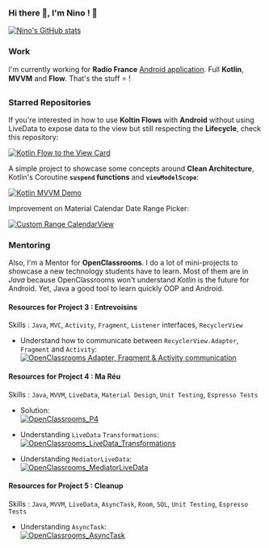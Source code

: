 ### Hi there 👋, I'm Nino ! 🐺

[![Nino's GitHub stats](https://github-readme-stats.vercel.app/api?username=NinoDLC&count_private=true&show_icons=true&theme=chartreuse-dark)](https://github.com/anuraghazra/github-readme-stats)

### Work

I'm currently working for **Radio France** [Android application](https://play.google.com/store/apps/details?id=com.radiofrance.radio.radiofrance.android). Full **Kotlin**, **MVVM** and **Flow**. That's the stuff ⭐ !

### Starred Repositories

If you're interested in how to use **Koltin Flows** with **Android** without using LiveData to expose data to the view but still respecting the **Lifecycle**, check this repository:  

[![Kotlin Flow to the View Card](https://github-readme-stats.vercel.app/api/pin/?username=NinoDLC&repo=Kotlin_Flow_To_The_View)](https://github.com/NinoDLC/Kotlin_Flow_To_The_View)


A simple project to showcase some concepts around **Clean Architecture**, Kotlin's Coroutine **`suspend` functions** and **`viewModelScope`**:  


[![Kotlin MVVM Demo](https://github-readme-stats.vercel.app/api/pin/?username=NinoDLC&repo=MVVM_Clean_Archi)](https://github.com/NinoDLC/MVVM_Clean_Archi)


Improvement on Material Calendar Date Range Picker:  

[![Custom Range CalendarView](https://github-readme-stats.vercel.app/api/pin/?username=NinoDLC&repo=CustomRangeCalendarView)](https://github.com/NinoDLC/CustomRangeCalendarView)

### Mentoring

Also, I'm a Mentor for **OpenClassrooms**. I do a lot of mini-projects to showcase a new technology students have to learn. Most of them are in *Java* because OpenClassrooms won't understand *Kotlin* is the future for Android. Yet, Java a good tool to learn quickly OOP and Android. 

#### Resources for Project 3 : Entrevoisins
Skills : `Java`, `MVC`, `Activity`, `Fragment`, `Listener` interfaces, `RecyclerView`

- Understand how to communicate between `RecyclerView.Adapter`, `Fragment` and `Activity`:  
[![OpenClassrooms Adapter, Fragment & Activity communication](https://github-readme-stats.vercel.app/api/pin/?username=NinoDLC&repo=OpenClassroom_Activity_Fragment_Communication)](https://github.com/NinoDLC/OpenClassroom_Activity_Fragment_Communication)


#### Resources for Project 4 : Ma Réu 
Skills : `Java`, `MVVM`, `LiveData`, `Material Design`, `Unit Testing`, `Espresso Tests`

- Solution:  
[![OpenClassrooms_P4](https://github-readme-stats.vercel.app/api/pin/?username=NinoDLC&repo=OpenClassrooms_P4_Example)](https://github.com/NinoDLC/OpenClassrooms_P4_Example)

- Understanding `LiveData` `Transformations`:  
[![OpenClassrooms_LiveData_Transformations](https://github-readme-stats.vercel.app/api/pin/?username=NinoDLC&repo=OpenClassroom_LiveData_Transformation_Unit_Testing)](https://github.com/NinoDLC/OpenClassroom_LiveData_Transformation_Unit_Testing)

- Understanding `MediatorLiveData`:  
[![OpenClassrooms_MediatorLiveData](https://github-readme-stats.vercel.app/api/pin/?username=NinoDLC&repo=OpenClassroom_MediatorLiveData_Example)](https://github.com/NinoDLC/OpenClassroom_MediatorLiveData_Example)

#### Resources for Project 5 : Cleanup
Skills : `Java`, `MVVM`, `LiveData`, `AsyncTask`, `Room`, `SQL`, `Unit Testing`, `Espresso Tests`

- Understanding `AsyncTask`:  
[![OpenClassrooms_AsyncTask](https://github-readme-stats.vercel.app/api/pin/?username=NinoDLC&repo=OpenClassrooms_LiveData_AsyncTask_Unit_Testing)](https://github.com/NinoDLC/OpenClassrooms_LiveData_AsyncTask_Unit_Testing)
